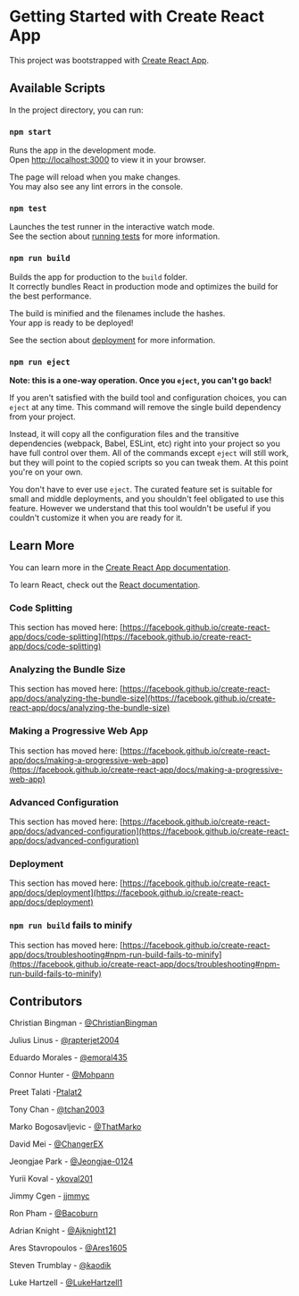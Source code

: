 # Getting Started with Create React App

This project was bootstrapped with [Create React App](https://github.com/facebook/create-react-app).

## Available Scripts

In the project directory, you can run:

### `npm start`

Runs the app in the development mode.\
Open [http://localhost:3000](http://localhost:3000) to view it in your browser.

The page will reload when you make changes.\
You may also see any lint errors in the console.

### `npm test`

Launches the test runner in the interactive watch mode.\
See the section about [running tests](https://facebook.github.io/create-react-app/docs/running-tests) for more information.

### `npm run build`

Builds the app for production to the `build` folder.\
It correctly bundles React in production mode and optimizes the build for the best performance.

The build is minified and the filenames include the hashes.\
Your app is ready to be deployed!

See the section about [deployment](https://facebook.github.io/create-react-app/docs/deployment) for more information.

### `npm run eject`

**Note: this is a one-way operation. Once you `eject`, you can't go back!**

If you aren't satisfied with the build tool and configuration choices, you can `eject` at any time. This command will remove the single build dependency from your project.

Instead, it will copy all the configuration files and the transitive dependencies (webpack, Babel, ESLint, etc) right into your project so you have full control over them. All of the commands except `eject` will still work, but they will point to the copied scripts so you can tweak them. At this point you're on your own.

You don't have to ever use `eject`. The curated feature set is suitable for small and middle deployments, and you shouldn't feel obligated to use this feature. However we understand that this tool wouldn't be useful if you couldn't customize it when you are ready for it.

## Learn More

You can learn more in the [Create React App documentation](https://facebook.github.io/create-react-app/docs/getting-started).

To learn React, check out the [React documentation](https://reactjs.org/).

### Code Splitting

This section has moved here: [https://facebook.github.io/create-react-app/docs/code-splitting](https://facebook.github.io/create-react-app/docs/code-splitting)

### Analyzing the Bundle Size

This section has moved here: [https://facebook.github.io/create-react-app/docs/analyzing-the-bundle-size](https://facebook.github.io/create-react-app/docs/analyzing-the-bundle-size)

### Making a Progressive Web App

This section has moved here: [https://facebook.github.io/create-react-app/docs/making-a-progressive-web-app](https://facebook.github.io/create-react-app/docs/making-a-progressive-web-app)

### Advanced Configuration

This section has moved here: [https://facebook.github.io/create-react-app/docs/advanced-configuration](https://facebook.github.io/create-react-app/docs/advanced-configuration)

### Deployment

This section has moved here: [https://facebook.github.io/create-react-app/docs/deployment](https://facebook.github.io/create-react-app/docs/deployment)

### `npm run build` fails to minify

This section has moved here: [https://facebook.github.io/create-react-app/docs/troubleshooting#npm-run-build-fails-to-minify](https://facebook.github.io/create-react-app/docs/troubleshooting#npm-run-build-fails-to-minify)

## Contributors

Christian Bingman - [@ChristianBingman](https://github.com/ChristianBingman)

Julius Linus - [@rapterjet2004](https://github.com/rapterjet2004)

Eduardo Morales - [@emoral435](https://github.com/emoral435)

Connor Hunter - [@Mohpann](https://github.com/Mohpann)

Preet Talati -[Ptalat2](https://github.com/Ptalat2)

Tony Chan - [@tchan2003](https://github.com/tchan2003)

Marko Bogosavljevic - [@ThatMarko](https://github.com/ThatMarko)

David Mei - [@ChangerEX](https://github.com/ChangerEX)

Jeongjae Park - [@Jeongjae-0124](https://github.com/Jeongjae-0124)

Yurii Koval - [ykoval201](https://github.com/ykoval201)

Jimmy Cgen - [jjmmyc](https://github.com/jjmmyc)

Ron Pham - [@Bacoburn](https://github.com/Bacoburn)

Adrian Knight - [@Ajknight121](https://github.com/Ajknight121)

Ares Stavropoulos - [@Ares1605](https://github.com/Ares1605)

Steven Trumblay - [@kaodik](https://github.com/kaodik)

Luke Hartzell - [@LukeHartzell1](https://github.com/LukeHartzell1)

